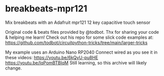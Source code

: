 # breakbeats-mpr121
Mix breakbeats with an Adafruit mpr121 12 key capacitive touch sensor

Original code & beats files provided by @todbot. Thx for sharing your code & helping me learn!
Check out his repo for some slick code examples at: https://github.com/todbot/circuitpython-tricks/tree/main/larger-tricks

My example uses an Arduino Nano RP2040 Connect wired as you see it in these videos:
https://youtu.be/6kQyU-pu8HE
https://youtu.be/IqPomBTBlqM
Still learning, so this archive will likely change.
